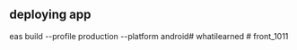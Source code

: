 ## deploying app

eas build --profile production --platform android#   w h a t i l e a r n e d  
 #   f r o n t _ 1 0 1 1  
 
